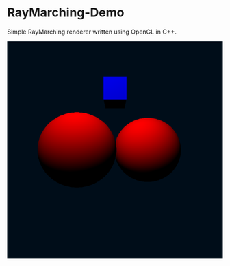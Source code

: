 # RayMarching-Demo
Simple RayMarching renderer written using OpenGL in C++.

![overview](Screenshots/raymarching.png)
